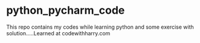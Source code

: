 # python_pycharm_code
This repo contains my codes while learning python and some exercise with solution.....Learned at codewithharry.com
